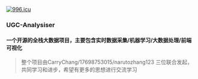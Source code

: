 
[![996.icu](https://img.shields.io/badge/link-996.icu-red.svg)](https://996.icu)


### UGC-Analysiser
#### 一个开源的全栈大数据项目，主要包含实时数据采集/机器学习/大数据处理/前端可视化






> 整个项目由CarryChang/17698753015/narutozhang123 三位联合发起，共同学习和进步，希望有更多的思想进行交流学习
